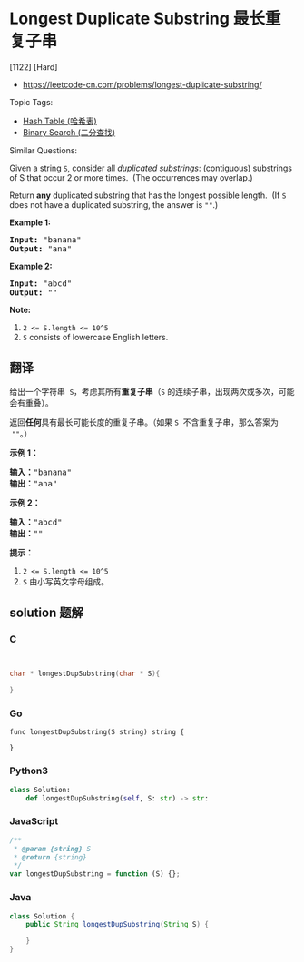 # Longest Duplicate Substring 最长重复子串

[1122] [Hard]

- https://leetcode-cn.com/problems/longest-duplicate-substring/

Topic Tags:

- [Hash Table (哈希表)](https://leetcode-cn.com/tag/hash-table/)
- [Binary Search (二分查找)](https://leetcode-cn.com/tag/binary-search/)

Similar Questions:

Given a string `S`, consider all _duplicated substrings_: (contiguous) substrings of S that occur 2 or more times.  (The occurrences may overlap.)

Return **any** duplicated substring that has the longest possible length.  (If `S` does not have a duplicated substring, the answer is `""`.)

**Example 1:**

<pre><strong>Input: </strong><span id="example-input-1-1">"banana"</span>
<strong>Output: </strong><span id="example-output-1">"ana"</span>
</pre>

**Example 2:**

<pre><strong>Input: </strong><span id="example-input-2-1">"abcd"</span>
<strong>Output: </strong><span id="example-output-2">""</span>
</pre>

**Note:**

1.  `2 <= S.length <= 10^5`
2.  `S` consists of lowercase English letters.

## 翻译

给出一个字符串  `S`，考虑其所有**重复子串**（`S` 的连续子串，出现两次或多次，可能会有重叠）。

返回**任何**具有最长可能长度的重复子串。（如果 `S`  不含重复子串，那么答案为  `""`。）

**示例 1：**

<pre><strong>输入：</strong>"banana"
<strong>输出：</strong>"ana"
</pre>

**示例 2：**

<pre><strong>输入：</strong>"abcd"
<strong>输出：</strong>""
</pre>

**提示：**

1.  `2 <= S.length <= 10^5`
2.  `S` 由小写英文字母组成。

## solution 题解

### C

```c


char * longestDupSubstring(char * S){

}
```

### Go

```golang
func longestDupSubstring(S string) string {

}
```

### Python3

```python
class Solution:
    def longestDupSubstring(self, S: str) -> str:
```

### JavaScript

```javascript
/**
 * @param {string} S
 * @return {string}
 */
var longestDupSubstring = function (S) {};
```

### Java

```java
class Solution {
    public String longestDupSubstring(String S) {

    }
}
```
